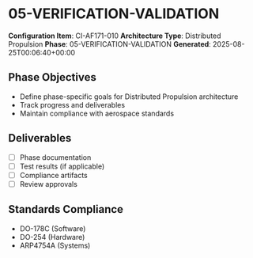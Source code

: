 # 05-VERIFICATION-VALIDATION

**Configuration Item**: CI-AF171-010
**Architecture Type**: Distributed Propulsion
**Phase**: 05-VERIFICATION-VALIDATION
**Generated**: 2025-08-25T00:06:40+00:00

## Phase Objectives
- Define phase-specific goals for Distributed Propulsion architecture
- Track progress and deliverables
- Maintain compliance with aerospace standards

## Deliverables
- [ ] Phase documentation
- [ ] Test results (if applicable)
- [ ] Compliance artifacts
- [ ] Review approvals

## Standards Compliance
- DO-178C (Software)
- DO-254 (Hardware)
- ARP4754A (Systems)
